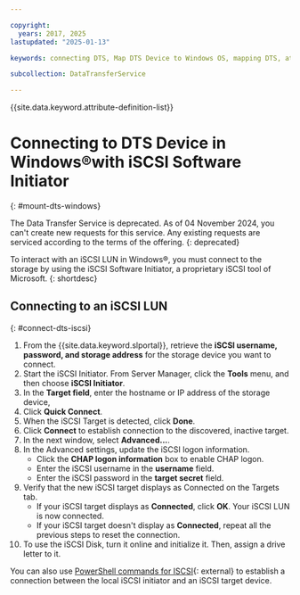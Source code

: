 ```yaml
---

copyright:
  years: 2017, 2025
lastupdated: "2025-01-13"

keywords: connecting DTS, Map DTS Device to Windows OS, mapping DTS, attaching DTS

subcollection: DataTransferService

---
```


{{site.data.keyword.attribute-definition-list}}

# Connecting to DTS Device in Windows&reg;with iSCSI Software Initiator
{: #mount-dts-windows}

The Data Transfer Service is deprecated. As of 04 November 2024, you can't create new requests for this service. Any existing requests are serviced according to the terms of the offering.
{: deprecated}

To interact with an iSCSI LUN in Windows&reg;, you must connect to the storage by using the iSCSI Software Initiator, a proprietary iSCSI tool of Microsoft. 
{: shortdesc}

## Connecting to an iSCSI LUN
{: #connect-dts-iscsi}

1. From the {{site.data.keyword.slportal}}, retrieve the **iSCSI username, password, and storage address** for the storage device you want to connect.
1. Start the iSCSI Initiator. From Server Manager, click the **Tools** menu, and then choose **iSCSI Initiator**.
1. In the **Target field**, enter the hostname or IP address of the storage device, 
1. Click **Quick Connect**.
1. When the iSCSI Target is detected, click **Done**.
1. Click **Connect** to establish connection to the discovered, inactive target.
1. In the next window, select **Advanced...**.
1. In the Advanced settings, update the iSCSI logon information.
   - Click the **CHAP logon information** box to enable CHAP logon.
   - Enter the iSCSI username in the **username** field.
   - Enter the iSCSI password in the **target secret** field.
1. Verify that the new iSCSI target displays as Connected on the Targets tab.
    - If your iSCSI target displays as **Connected**, click **OK**. Your iSCSI LUN is now connected.
    - If your iSCSI target doesn't display as **Connected**, repeat all the previous steps to reset the connection.
1. To use the iSCSI Disk, turn it online and initialize it. Then, assign a drive letter to it.    

You can also use [PowerShell commands for ISCSI](https://learn.microsoft.com/en-us/powershell/module/iscsi/?view=windowsserver2022-ps){: external} to establish a connection between the local iSCSI initiator and an iSCSI target device.

